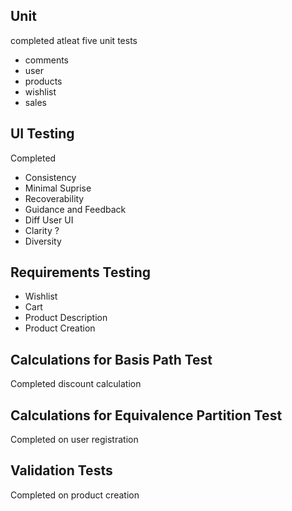 ## Unit
completed atleat five unit tests
- comments
- user
- products
- wishlist
- sales
## UI Testing
Completed
- Consistency
- Minimal Suprise
- Recoverability
- Guidance and Feedback
- Diff User UI
- Clarity
?
- Diversity
## Requirements Testing
- Wishlist
- Cart
- Product Description
- Product Creation
## Calculations for Basis Path Test
Completed discount calculation
## Calculations for Equivalence Partition Test
Completed on user registration
## Validation Tests
Completed on product creation 
